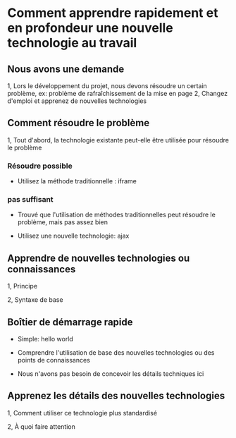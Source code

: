 # Comment apprendre rapidement et en profondeur une nouvelle technologie au travail

## Nous avons une demande
1, Lors le développement du projet, nous devons résoudre un certain problème, ex: problème de rafraîchissement de la mise en page
2, Changez d'emploi et apprenez de nouvelles technologies

## Comment résoudre le problème

1, Tout d'abord, la technologie existante peut-elle être utilisée pour résoudre le problème

### Résoudre possible

- Utilisez la méthode traditionnelle : iframe

### pas suffisant

- Trouvé que l'utilisation de méthodes traditionnelles peut résoudre le problème, mais pas assez bien

- Utilisez une nouvelle technologie: ajax

## Apprendre de nouvelles technologies ou connaissances

1, Principe

2, Syntaxe de base

## Boîtier de démarrage rapide

- Simple: hello world

- Comprendre l'utilisation de base des nouvelles technologies ou des points de connaissances

- Nous n'avons pas besoin de concevoir les détails techniques ici

## Apprenez les détails des nouvelles technologies

1, Comment utiliser ce technologie plus standardisé

2, À quoi faire attention